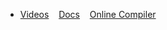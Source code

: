 - [Videos](https://www.youtube.com/playlist?list=PLu0W_9lII9ahR1blWXxgSlL4y9iQBnLpR) &nbsp;&nbsp; [Docs](https://www.javascripttutorial.net/)  &nbsp;&nbsp; [Online Compiler](https://www.programiz.com/javascript/online-compiler/)

